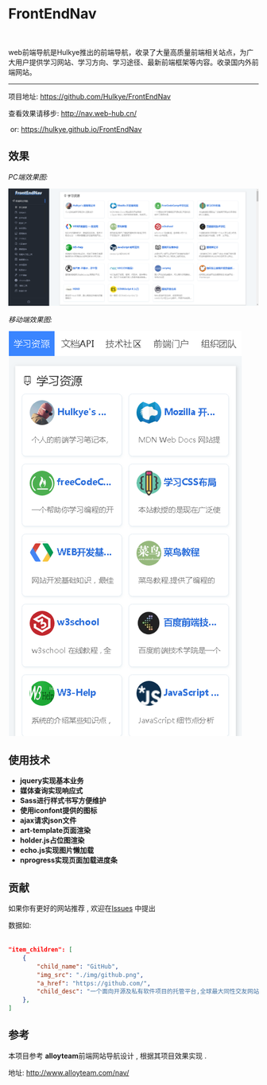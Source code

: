 # FrontEndNav

​	

​	web前端导航是Hulkye推出的前端导航，收录了大量高质量前端相关站点，为广大用户提供学习网站、学习方向、学习途径、最新前端框架等内容。收录国内外前端网站。



---



项目地址: https://github.com/Hulkye/FrontEndNav

查看效果请移步: http://nav.web-hub.cn/

​			 or: https://hulkye.github.io/FrontEndNav



## 效果

*PC端效果图:*

![PC-view](./img/PC-view.png)



*移动端效果图:*

![mobie-view](./img/mobie-view.png)



## 使用技术

- **jquery实现基本业务**
- **媒体查询实现响应式**
- **Sass进行样式书写方便维护**
- **使用iconfont提供的图标**
- **ajax请求json文件**
- **art-template页面渲染**
- **holder.js占位图渲染**
- **echo.js实现图片懒加载**
- **nprogress实现页面加载进度条**



## 贡献

如果你有更好的网站推荐 ,  欢迎在[Issues](https://github.com/Hulkye/FrontEndNav/issues) 中提出

数据如:

```json

"item_children": [
    {
        "child_name": "GitHub",
        "img_src": "./img/github.png",
        "a_href": "https://github.com/",
        "child_desc": "一个面向开源及私有软件项目的托管平台,全球最大同性交友网站"
    },
]

```



## 参考

本项目参考 **alloyteam**前端网站导航设计 ,  根据其项目效果实现 .

地址: http://www.alloyteam.com/nav/




